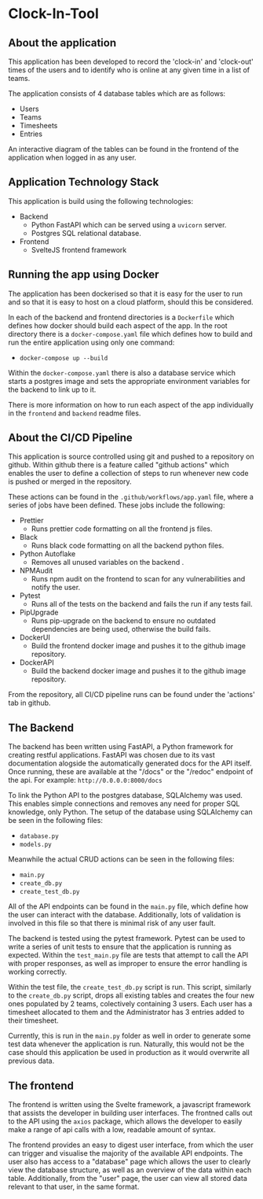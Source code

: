 # Clock-In-Tool

## About the application

This application has been developed to record the 'clock-in' and 'clock-out' times of the users and to identify who is online at any given time in a list of teams.

The application consists of 4 database tables which are as follows:

- Users
- Teams
- Timesheets
- Entries

An interactive diagram of the tables can be found in the frontend of the application when logged in as any user.

## Application Technology Stack

This application is build using the following technologies:

- Backend
  - Python FastAPI which can be served using a `uvicorn` server.
  - Postgres SQL relational database.
- Frontend
  - SvelteJS frontend framework

## Running the app using Docker

The application has been dockerised so that it is easy for the user to run and so that it is easy to host on a cloud platform, should this be considered.

In each of the backend and frontend directories is a `Dockerfile` which defines how docker should build each aspect of the app. In the root directory there is a `docker-compose.yaml` file which defines how to build and run the entire application using only one command:

- `docker-compose up --build`

Within the `docker-compose.yaml` there is also a database service which starts a postgres image and sets the appropriate environment variables for the backend to link up to it.

There is more information on how to run each aspect of the app individually in the `frontend` and `backend` readme files.

## About the CI/CD Pipeline

This application is source controlled using git and pushed to a repository on github. Within github there is a feature called "github actions" which enables the user to define a collection of steps to run whenever new code is pushed or merged in the repository.

These actions can be found in the `.github/workflows/app.yaml` file, where a series of jobs have been defined. These jobs include the following:

- Prettier
  - Runs prettier code formatting on all the frontend js files.
- Black
  - Runs black code formatting on all the backend python files.
- Python Autoflake
  - Removes all unused variables on the backend .
- NPMAudit
  - Runs npm audit on the frontend to scan for any vulnerabilities and notify the user.
- Pytest
  - Runs all of the tests on the backend and fails the run if any tests fail.
- PipUpgrade
  - Runs pip-upgrade on the backend to ensure no outdated dependencies are being used, otherwise the build fails.
- DockerUI
  - Build the frontend docker image and pushes it to the github image repository.
- DockerAPI
  - Build the backend docker image and pushes it to the github image repository.

From the repository, all CI/CD pipeline runs can be found under the 'actions' tab in github.

## The Backend

The backend has been written using FastAPI, a Python framework for creating restful applications. FastAPI was chosen due to its vast documentation alogside the automatically generated docs for the API itself. Once running, these are available at the "/docs" or the "/redoc" endpoint of the api. For example:
`http://0.0.0.0:8000/docs`

To link the Python API to the postgres database, SQLAlchemy was used. This enables simple connections and removes any need for proper SQL knowledge, only Python. The setup of the database using SQLAlchemy can be seen in the following files:

- `database.py`
- `models.py`

Meanwhile the actual CRUD actions can be seen in the following files:

- `main.py`
- `create_db.py`
- `create_test_db.py`

All of the API endpoints can be found in the `main.py` file, which define how the user can interact with the database. Additionally, lots of validation is involved in this file so that there is minimal risk of any user fault.

The backend is tested using the pytest framework. Pytest can be used to write a series of unit tests to ensure that the application is running as expected. Within the `test_main.py` file are tests that attempt to call the API with proper responses, as well as improper to ensure the error handling is working correctly.

Within the test file, the `create_test_db.py` script is run. This script, similarly to the `create_db.py` script, drops all existing tables and creates the four new ones populated by 2 teams, colectively containing 3 users. Each user has a timesheet allocated to them and the Administrator has 3 entries added to their timesheet.

Currently, this is run in the `main.py` folder as well in order to generate some test data whenever the application is run. Naturally, this would not be the case should this application be used in production as it would overwrite all previous data.

## The frontend

The frontend is written using the Svelte framework, a javascript framework that assists the developer in building user interfaces. The frontned calls out to the API using the `axios` package, which allows the developer to easily make a range of api calls with a low, readable amount of syntax.

The frontend provides an easy to digest user interface, from which the user can trigger and visualise the majority of the available API endpoints. The user also has access to a "database" page which allows the user to clearly view the database structure, as well as an overview of the data within each table. Additionally, from the "user" page, the user can view all stored data relevant to that user, in the same format.
